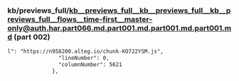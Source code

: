 ### kb/previews_full/kb__previews_full__kb__previews_full__kb__previews_full__flows__time-first__master-only@auth.har.part066.md.part001.md.part001.md.part001.md (part 002)

```md
l": "https://n958200.alteg.io/chunk-KO722YSM.js",
                "lineNumber": 0,
                "columnNumber": 5621
              },
             
```

```
